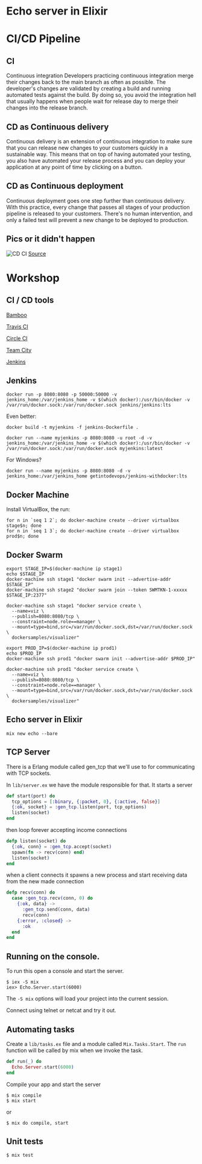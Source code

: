 # Echo server in Elixir
# CI/CD Pipeline

## CI
Continuous integration
Developers practicing continuous integration merge their changes back to the main branch as often as possible. The developer's changes are validated by creating a build and running automated tests against the build. By doing so, you avoid the integration hell that usually happens when people wait for release day to merge their changes into the release branch.

## CD as Continuous delivery
Continuous delivery is an extension of continuous integration to make sure that you can release new changes to your customers quickly in a sustainable way. This means that on top of having automated your testing, you also have automated your release process and you can deploy your application at any point of time by clicking on a button.

## CD as Continuous deployment
Continuous deployment goes one step further than continuous delivery. With this practice, every change that passes all stages of your production pipeline is released to your customers. There's no human intervention, and only a failed test will prevent a new change to be deployed to production.

## Pics or it didn't happen
![CD CI](https://wac-cdn.atlassian.com/dam/jcr:84fa9fcf-4ad0-4417-96d3-e5d3387d7f81/CDmicro-600x338-retina2x-B_cicds.png?cdnVersion=ji)
[Source](https://www.atlassian.com/continuous-delivery/ci-vs-ci-vs-cd)

# Workshop

## CI / CD tools
[Bamboo](https://www.atlassian.com/software/bamboo)

[Travis CI](https://travis-ci.org/)

[Circle CI](https://circleci.com/)

[Team City](https://www.jetbrains.com/teamcity/)

[Jenkins](https://jenkins.io/)

## Jenkins
```
docker run -p 8080:8080 -p 50000:50000 -v jenkins_home:/var/jenkins_home -v $(which docker):/usr/bin/docker -v /var/run/docker.sock:/var/run/docker.sock jenkins/jenkins:lts
```
Even better:
```
docker build -t myjenkins -f jenkins-Dockerfile .

docker run --name myjenkins -p 8080:8080 -u root -d -v jenkins_home:/var/jenkins_home -v $(which docker):/usr/bin/docker -v /var/run/docker.sock:/var/run/docker.sock myjenkins:latest
```

For Windows?
```
docker run --name myjenkins -p 8080:8080 -d -v jenkins_home:/var/jenkins_home getintodevops/jenkins-withdocker:lts
```

## Docker Machine

Install VirtualBox, the run:
```
for n in `seq 1 2`; do docker-machine create --driver virtualbox stage$n; done
for n in `seq 1 3`; do docker-machine create --driver virtualbox prod$n; done
```

## Docker Swarm
```
export STAGE_IP=$(docker-machine ip stage1)
echo $STAGE_IP
docker-machine ssh stage1 "docker swarm init --advertise-addr $STAGE_IP"
docker-machine ssh stage2 "docker swarm join --token SWMTKN-1-xxxxx $STAGE_IP:2377"

docker-machine ssh stage1 "docker service create \
  --name=viz \
  --publish=8080:8080/tcp \
  --constraint=node.role==manager \
  --mount=type=bind,src=/var/run/docker.sock,dst=/var/run/docker.sock \
  dockersamples/visualizer"

export PROD_IP=$(docker-machine ip prod1)
echo $PROD_IP
docker-machine ssh prod1 "docker swarm init --advertise-addr $PROD_IP"

docker-machine ssh prod1 "docker service create \
  --name=viz \
  --publish=8080:8080/tcp \
  --constraint=node.role==manager \
  --mount=type=bind,src=/var/run/docker.sock,dst=/var/run/docker.sock \
  dockersamples/visualizer"
```

## Echo server in Elixir

```
mix new echo --bare  
```

## TCP Server
There is a Erlang module called gen_tcp that we'll use to for communicating
with TCP sockets.

In ```lib/server.ex``` we have the module responsible for that. It starts
a server

```elixir
def start(port) do
  tcp_options = [:binary, {:packet, 0}, {:active, false}]
  {:ok, socket} = :gen_tcp.listen(port, tcp_options)
  listen(socket)
end
```

then loop forever accepting income connections

```elixir
defp listen(socket) do
  {:ok, conn} = :gen_tcp.accept(socket)
  spawn(fn -> recv(conn) end)
  listen(socket)
end
```

when a client connects it spawns a new process and start receiving data
from the new made connection

```elixir
defp recv(conn) do
  case :gen_tcp.recv(conn, 0) do
    {:ok, data} ->
      :gen_tcp.send(conn, data)
      recv(conn)
    {:error, :closed} ->
      :ok
  end
end
```

## Running on the console.
To run this open a console and start the server.

```
$ iex -S mix
iex> Echo.Server.start(6000)
```

The ```-S mix``` options will load your project into the current session.

Connect using telnet or netcat and try it out.

## Automating tasks
Create a ```lib/tasks.ex``` file and a module called ```Mix.Tasks.Start```. The
```run``` function will be called by mix when we invoke the task.

```elixir
def run(_) do
  Echo.Server.start(6000)
end
```

Compile your app and start the server

```
$ mix compile
$ mix start
```

or
```
$ mix do compile, start
```

## Unit tests

```
$ mix test
```
